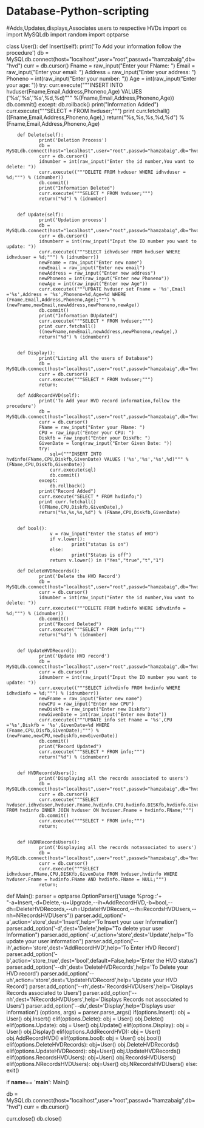 # Database-Python-scripting
#Adds,Updates,displays,Associates users to respective HVDs
import os
import MySQLdb
import random
import optparse

class User():
        def Insert(self):
                print('To Add your information follow the procedure')
                db = MySQLdb.connect(host="localhost",user="root",passwd="hamzabaig",db="hvd")
                curr = db.cursor()
                Fname = raw_input("Enter your FName: ")
                Email = raw_input("Enter your email: ")
                Address = raw_input("Enter your address: ")
                Phoneno = int(raw_input("Enter your number: "))
                Age = int(raw_input("Enter your age: "))
                try:
                    curr.execute("""INSERT INTO hvduser(Fname,Email,Address,Phoneno,Age) VALUES ('%s','%s','%s',%d,%d)""" %(Fname,Email,Address,Phoneno,Age))
                    db.commit()
                except:
                    db.rollback()
                print("Information Added")
                curr.execute("""SELECT * FROM hvduser;""")
                print curr.fetchall()
                ((Fname,Email,Address,Phoneno,Age),)
                return("%s,%s,%s,%d,%d") % (Fname,Email,Address,Phoneno,Age)

        def Delete(self):
                print('Deletion Process')
                db = MySQLdb.connect(host="localhost",user="root",passwd="hamzabaig",db="hvd")
                curr = db.cursor()
                idnumber = int(raw_input("Enter the id number,You want to delete: "))
                curr.execute(("""DELETE FROM hvduser WHERE idhvduser = %d;""") % (idnumber))
                db.commit()  
                print("Information Deleted")
                curr.execute("""SELECT * FROM hvduser;""")
                return("%d") % (idnumber)
                

        def Update(self):
                print('Updation process')
                db = MySQLdb.connect(host="localhost",user="root",passwd="hamzabaig",db="hvd")
                curr = db.cursor()
                idnumberr = int(raw_input("Input the ID number you want to update: "))
                curr.execute(("""SELECT idhvduser FROM hvduser WHERE idhvduser = %d;""") % (idnumberr))
                newFname = raw_input("Enter new name")
                newEmail = raw_input("Enter new email")
                newAddress = raw_input("Enter new address")
                newPhoneno = int(raw_input("Enter new Phoneno"))
                newAge = int(raw_input("Enter new Age"))
                curr.execute(("""UPDATE hvduser set Fname = '%s',Email ='%s',Address = '%s',Phoneno=%d,Age=%d WHERE (Fname,Email,Address,Phoneno,Age);""") % (newFname,newEmail,newAddress,newPhoneno,newAge))
                db.commit()
                print("Information DUpdated")
                curr.execute("""SELECT * FROM hvduser;""")
                print curr.fetchall()
                ((newFname,newEmail,newAddress,newPhoneno,newAge),)
                return("%d") % (idnumberr)
                

        def Display():
                print("Listing all the users of Database")
                db = MySQLdb.connect(host="localhost",user="root",passwd="hamzabaig",db="hvd")
                curr = db.cursor()
                curr.execute("""SELECT * FROM hvduser;""")
                return;

        def AddRecordHVD(self):
                print('To Add your HVD record information,follow the procedure')
                db = MySQLdb.connect(host="localhost",user="root",passwd="hamzabaig",db="hvd")
                curr = db.cursor()
                FName = raw_input("Enter your FName: ")
                CPU = raw_input("Enter your CPU: ")
                Diskfb = raw_input("Enter your DiskFb: ")
                GivenDate = long(raw_input("Enter Given Date: "))
                try:
                    sql=("""INSERT INTO hvdinfo(FName,CPU,Diskfb,GivenDate) VALUES ('%s','%s','%s',%d)""" %(FName,CPU,Diskfb,GivenDate))
                    curr.execute(sql)
                    db.commit()
                except:
                    db.rollback()
                print("Record Added")
                curr.execute("SELECT * FROM hvdinfo;")
                print curr.fetchall()
                ((FName,CPU,Diskfb,GivenDate),)
                return("%s,%s,%s,%d") % (FName,CPU,Diskfb,GivenDate)
                

        def bool():
                    v = raw_input("Enter the status of HVD")
                    if v.lower():
                            print("status is on")
                    else:
                            print("Status is off")
                    return v.lower() in ("Yes","true","t","1")

        def DeleteHVDRecords():
                print('Delete the HVD Record')
                db = MySQLdb.connect(host="localhost",user="root",passwd="hamzabaig",db="hvd")
                curr = db.cursor()
                idnumber = int(raw_input("Enter the id number,You want to delete: "))
                curr.execute(("""DELETE FROM hvdinfo WHERE idhvdinfo = %d;""") % (idnumber))
                db.commit()
                print("Record Deleted")
                curr.execute("""SELECT * FROM info;""")
                return("%d") % (idnumber)
                

        def UpdateHVDRecord():
                print('Update HVD record')
                db = MySQLdb.connect(host="localhost",user="root",passwd="hamzabaig",db="hvd")
                curr = db.cursor()
                idnumberr = int(raw_input("Input the ID number you want to update: "))
                curr.execute(("""SELECT idhvdinfo FROM hvdinfo WHERE idhvdinfo = %d;""") % (idnumberr))
                newFname = raw_input("Enter new name")
                newCPU = raw_input("Enter new CPU")
                newDiskfb = raw_input("Enter new Diskfb")
                newGivenDate = int(raw_input("Enter new Date"))
                curr.execute(("""UPDATE info set Fname = '%s',CPU ='%s',Diskfb = '%s',GivenDate=%d WHERE (Fname,CPU,Disfb,GivenDate);""") % (newFname,newCPU,newDiskfb,newGivenDate))
                db.commit()
                print("Record Updated")
                curr.execute("""SELECT * FROM info;""")
                return("%d") % (idnumberr)
                

        def HVDRecordsUsers():
                print('Displaying all the records associated to users')
                db = MySQLdb.connect(host="localhost",user="root",passwd="hamzabaig",db="hvd")
                curr = db.cursor()
                curr.execute("""SELECT hvduser.idhvduser,hvduser.Fname,hvdinfo.CPU,hvdinfo.DISKfb,hvdinfo.GivenDate FROM hvdinfo INNER JOIN hvduser ON hvduser.Fname = hvdinfo.FName;""")
                db.commit()
                curr.execute("""SELECT * FROM info;""")
                return;
                

        def HVDNRecordsUsers():
                print('Displaying all the records notassociated to users')
                db = MySQLdb.connect(host="localhost",user="root",passwd="hamzabaig",db="hvd")
                curr = db.cursor()
                curr.execute("""SELECT idhvduser,FName,CPU,DISKfb,GivenDate FROM hvduser,hvdinfo WHERE hvduser.Fname = hvdinfo.FName AND hvdinfo.FName = NULL;""")
                return;

def Main():
                parser = optparse.OptionParser(('usage %prog :'+\
                        "-a=Insert,-d=Delete,-u=Upgrade,--ih=AddRecordHVD,-b=bool,--dh=DeleteHVDRecords,--uh=UpdateHVDRecord,--rh=RecordsHVDUsers,--nh=NRecordsHVDUsers"))
                parser.add_option('-a',action='store',dest='Insert',help='To Insert your user Information')
                parser.add_option('-d',dest='Delete',help="To delete your user Information")
                parser.add_option('-u',action='store',dest='Update',help="To update your user information")
                parser.add_option('--ih',action='store',dest='AddRecordHVD',help='To Enter HVD Record')
                parser.add_option('-b',action='store_true',dest='bool',default=False,help='Enter the HVD status')
                parser.add_option('--dh',dest='DeleteHVDRecords',help='To Delete your HVD record')
                parser.add_option('--uh',action='store',dest='UpdateHVDRecord',help='Update your HVD Record')
                parser.add_option('--rh',dest='RecordsHVDUsers',help='Displays Records associated to Users')
                parser.add_option('--nh',dest='NRecordsHVDUsers',help='Displays Records not associated to Users')
                parser.add_option('--du',dest='Display',help='Displays user information')
                (options, args) = parser.parse_args()
                if(options.Insert):
                        obj = User()
                        obj.Insert()
                elif(options.Delete):
                        obj = User()
                        obj.Delete()
                elif(options.Update):
                        obj = User()
                        obj.Update()
                elif(options.Display):
                        obj = User()
                        obj.Display()
                elif(options.AddRecordHVD):
                        obj = User()
                        obj.AddRecordHVD()
                elif(options.bool):
                        obj = User()
                        obj.bool()
                elif(options.DeleteHVDRecords):
                        obj=User()
                        obj.DeleteHVDRecords()
                elif(options.UpdateHVDRecord):
                        obj=User()
                        obj.UpdateHVDRecords()
                elif(options.RecordsHVDUsers):
                        obj=User()
                        obj.RecordsHVDUsers()
                elif(options.NRecordsHVDUsers):
                        obj=User()
                        obj.NRecordsHVDUsers()
                else:
                       exit()
                
if __name__== '__main__':
         Main()
              
db = MySQLdb.connect(host="localhost",user="root",passwd="hamzabaig",db="hvd")
curr = db.cursor()

curr.close()
db.close()
